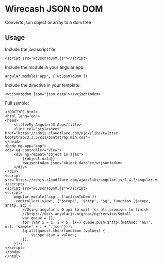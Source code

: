# Wirecash JSON to DOM

Converts json object or array to a dom tree

## Usage

Include the javascript file:

`<script src="wcJsonToDom.js"></script>`

Include the module in your angular app:

`angular.module('app', ['wcJsonToDom'])`

Include the directive in your template:

`<wcjsontodom json="json.data"></wcjsontodom>`


Full sample:

```
<!DOCTYPE html>
<html lang="en">
<head>
    <title>My AngularJS App</title>
    <link rel="stylesheet" href="https://cdnjs.cloudflare.com/ajax/libs/twitter-bootstrap/3.3.5/css/bootstrap.min.css">
</head>
<body ng-app="app">
<div ng-controller="view">
    <div ng-repeat="object in ajax">
        {{object.data}}
        <wcjsontodom json="object.data"></wcjsontodom>
    </div>
</div>
<script src="https://cdnjs.cloudflare.com/ajax/libs/angular.js/1.4.7/angular.min.js"></script>
<script src="wcJsonToDom.js"></script>
<script>
    angular.module('app', ['wcJsonToDom'])
    .controller('view', ['$scope', '$http', '$q', function ($scope, $http, $q) {
        //Using angular's Q api to wait for all promises to finish
        //https://docs.angularjs.org/api/ng/service/$q#all
        var queue = [];
        for (var i = 1; i < 5; i++) queue.push($http({method: 'GET', url: 'sample' + i + '.json'}));
        $q.all(queue).then(function (values) {
            $scope.ajax = values;
        });
    }]);
</script>
</body>
</html>
```